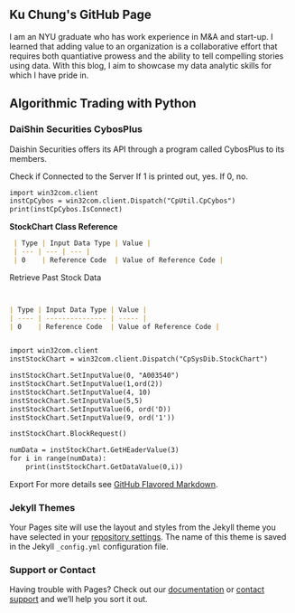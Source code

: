 ## Ku Chung's GitHub Page

I am an NYU graduate who has work experience in M&A and start-up. I learned that adding value to an organization is a collaborative effort that requires both quantiative prowess and the ability to tell compelling stories using data. With this blog, I aim to showcase my data analytic skills for which I have pride in.

## Algorithmic Trading with Python

### DaiShin Securities CybosPlus

Daishin Securities offers its API through a program called CybosPlus to its members.

Check if Connected to the Server
If 1 is printed out, yes. If 0, no. 
```markdown
import win32com.client
instCpCybos = win32com.client.Dispatch("CpUtil.CpCybos")
print(instCpCybos.IsConnect)
```
__StockChart Class Reference__
```markdown
 | Type | Input Data Type | Value |
 | --- | --- | --- |
 | 0    | Reference Code  | Value of Reference Code |

```

Retrieve Past Stock Data
```markdown


| Type | Input Data Type | Value |
| ---- | --------------- | ----- |
| 0    | Reference Code  | Value of Reference Code |


import win32com.client
instStockChart = win32com.client.Dispatch("CpSysDib.StockChart")

instStockChart.SetInputValue(0, "A003540")
instStockChart.SetInputValue(1,ord(2))
instStockChart.SetInputValue(4, 10)
instStockChart.SetInputValue(5,5)
instStockChart.SetInputValue(6, ord('D))
instStockChart.SetInputValue(9, ord('1'))

instStockChart.BlockRequest()

numData = instStockChart.GetHEaderValue(3)
for i in range(numData):
    print(instStockChart.GetDataValue(0,i))

```
Export 
For more details see [GitHub Flavored Markdown](https://guides.github.com/features/mastering-markdown/).

### Jekyll Themes

Your Pages site will use the layout and styles from the Jekyll theme you have selected in your [repository settings](https://github.com/ku0107/kusangchung/settings). The name of this theme is saved in the Jekyll `_config.yml` configuration file.

### Support or Contact

Having trouble with Pages? Check out our [documentation](https://help.github.com/categories/github-pages-basics/) or [contact support](https://github.com/contact) and we’ll help you sort it out.
